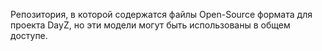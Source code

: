 Репозитория, в которой содержатся файлы Open-Source формата для проекта DayZ, но эти модели могут быть использованы в общем доступе.
